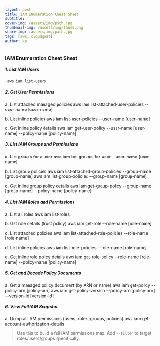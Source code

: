 ```yaml
---
layout: post
title: IAM Enumeration Cheat Sheet
subtitle: 
cover-img: /assets/img/path.jpg
thumbnail-img: /assets/img/thumb.png
share-img: /assets/img/path.jpg
tags: [aws, cloudgoat]
author: kp
---
```


### IAM Enumeration Cheat Sheet


##### 1. **List IAM Users**

     aws iam list-users


##### 2. **Get User Permissions**

   a. List attached managed policies
     aws iam list-attached-user-policies --user-name [user-name]
     
   b. List inline policies
     aws iam list-user-policies --user-name [user-name]
     
   c. Get inline policy details
     aws iam get-user-policy --user-name [user-name] --policy-name [policy-name]


##### 3. **List IAM Groups and Permissions**

   a. List groups for a user
     aws iam list-groups-for-user --user-name [user-name]
     
   b. List group policies
     aws iam list-attached-group-policies --group-name [group-name]
     aws iam list-group-policies --group-name [group-name]
     
   c. Get inline group policy details
     aws iam get-group-policy --group-name [group-name] --policy-name [policy-name]

     
##### 4. **List IAM Roles and Permissions**

   a. List all roles
     aws iam list-roles
     
   b. Get role details (trust policy)
     aws iam get-role --role-name [role-name]
     
   c. List attached policies
     aws iam list-attached-role-policies --role-name [role-name]
     
   d. List inline policies
     aws iam list-role-policies --role-name [role-name]
     
   e. Get inline role policy details
     aws iam get-role-policy --role-name [role-name] --policy-name [policy-name]

##### 5. Get and Decode Policy Documents

   a. Get a managed policy document (by ARN or name)
     aws iam get-policy --policy-arn [policy-arn]
     aws iam get-policy-version --policy-arn [policy-arn] --version-id [version-id]

##### 6. View Full IAM Snapshot

   a. Dump all IAM permissions (users, roles, groups, policies)
     aws iam get-account-authorization-details

> Use this to build a full IAM permissions map. Add `--filter` to target roles/users/groups specifically.

